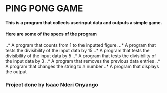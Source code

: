 # PING PONG GAME

#### This is a program that collects userinput data and outputs a simple game.

#### Here are some of the specs of the program
..* A program that counts from 1 to the inputted figure.
..* A program that tests the divisibility of the input data by 15
..* A program that tests the divisibility of the input data by 5 
..* A program that tests the divisibility of the input data by 3
..* A program that removes the previous data entries
..* A program that changes the string to a number
..* A program that displays the output

### Project done by Isaac Nderi Onyango

